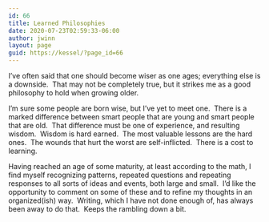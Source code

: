 ```yaml
---
id: 66
title: Learned Philosophies
date: 2020-07-23T02:59:33-06:00
author: jwinn
layout: page
guid: https://kessel/?page_id=66
---
```

I&#8217;ve often said that one should become wiser as one ages; everything else is a downside.&nbsp; That may not be completely true, but it strikes me as a good philosophy to hold when growing older.&nbsp; 

I&#8217;m sure some people are born wise, but I&#8217;ve yet to meet one.&nbsp; There is a marked difference between smart people that are young and smart people that are old.&nbsp; That difference must be one of experience, and resulting wisdom.&nbsp; Wisdom is hard earned.&nbsp; The most valuable lessons are the hard ones.&nbsp; The wounds that hurt the worst are self-inflicted.&nbsp; There is a cost to learning.&nbsp;&nbsp;&nbsp; 

Having reached an age of some maturity, at least according to the math, I find myself recognizing patterns, repeated questions and repeating responses to all sorts of ideas and events, both large and small.&nbsp; I&#8217;d like the opportunity to comment on some of these and to refine my thoughts in an organized(ish) way.&nbsp; Writing, which I have not done enough of, has always been away to do that.&nbsp; Keeps the rambling down a bit.